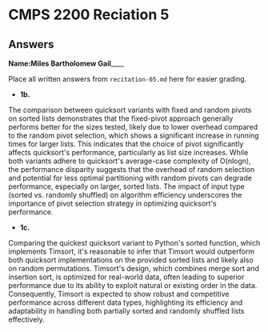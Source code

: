 # CMPS 2200 Reciation 5
## Answers

**Name:**____Miles Bartholomew Gail________


Place all written answers from `recitation-05.md` here for easier grading.







- **1b.**

The comparison between quicksort variants with fixed and random pivots on sorted lists demonstrates that the fixed-pivot approach generally performs better for the sizes tested, likely due to lower overhead compared to the random pivot selection, which shows a significant increase in running times for larger lists. This indicates that the choice of pivot significantly affects quicksort's performance, particularly as list size increases. While both variants adhere to quicksort's average-case complexity of O(nlogn), the performance disparity suggests that the overhead of random selection and potential for less optimal partitioning with random pivots can degrade performance, especially on larger, sorted lists. The impact of input type (sorted vs. randomly shuffled) on algorithm efficiency underscores the importance of pivot selection strategy in optimizing quicksort's performance.


- **1c.**

Comparing the quickest quicksort variant to Python's sorted function, which implements Timsort, it's reasonable to infer that Timsort would outperform both quicksort implementations on the provided sorted lists and likely also on random permutations. Timsort's design, which combines merge sort and insertion sort, is optimized for real-world data, often leading to superior performance due to its ability to exploit natural or existing order in the data. Consequently, Timsort is expected to show robust and competitive performance across different data types, highlighting its efficiency and adaptability in handling both partially sorted and randomly shuffled lists effectively.